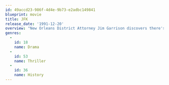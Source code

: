```yaml
---
id: 49accd23-986f-4d4e-9b73-e2adbc149841
blueprint: movie
title: JFK
release_date: '1991-12-20'
overview: "New Orleans District Attorney Jim Garrison discovers there's more to the Kennedy assassination than the official story."
genres:
  -
    id: 18
    name: Drama
  -
    id: 53
    name: Thriller
  -
    id: 36
    name: History
---
```

